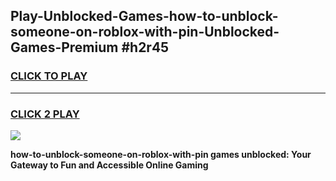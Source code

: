 
## Play-Unblocked-Games-how-to-unblock-someone-on-roblox-with-pin-Unblocked-Games-Premium #h2r45
<h3>
<a href="https://premium.freeplayer.one?title=how-to-unblock-someone-on-roblox-with-pin&ref=12M">CLICK TO PLAY</a></h3>
<hr>

<h3>
<a href="https://premium.freeplayer.one?title=how-to-unblock-someone-on-roblox-with-pin&ref=12M">CLICK 2 PLAY</a>
  
</h3>

<a href="https://premium.freeplayer.one?title=how-to-unblock-someone-on-roblox-with-pin&ref=12M"><img src="https://clearcache.store/games.png"></a>


**how-to-unblock-someone-on-roblox-with-pin games unblocked: Your Gateway to Fun and Accessible Online Gaming**
